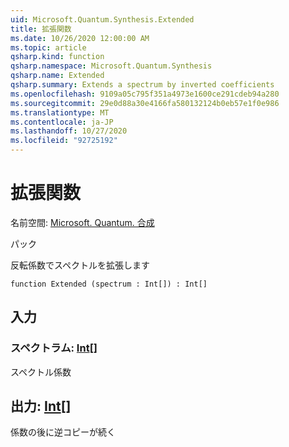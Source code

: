 ```yaml
---
uid: Microsoft.Quantum.Synthesis.Extended
title: 拡張関数
ms.date: 10/26/2020 12:00:00 AM
ms.topic: article
qsharp.kind: function
qsharp.namespace: Microsoft.Quantum.Synthesis
qsharp.name: Extended
qsharp.summary: Extends a spectrum by inverted coefficients
ms.openlocfilehash: 9109a05c795f351a4973e1600ce291cdeb94a280
ms.sourcegitcommit: 29e0d88a30e4166fa580132124b0eb57e1f0e986
ms.translationtype: MT
ms.contentlocale: ja-JP
ms.lasthandoff: 10/27/2020
ms.locfileid: "92725192"
---
```

# <a name="extended-function"></a>拡張関数

名前空間: [Microsoft. Quantum. 合成](xref:Microsoft.Quantum.Synthesis)

パック [](https://nuget.org/packages/)


反転係数でスペクトルを拡張します

```qsharp
function Extended (spectrum : Int[]) : Int[]
```


## <a name="input"></a>入力

### <a name="spectrum--int"></a>スペクトラム: [Int](xref:microsoft.quantum.lang-ref.int)[]

スペクトル係数



## <a name="output--int"></a>出力: [Int](xref:microsoft.quantum.lang-ref.int)[]

係数の後に逆コピーが続く